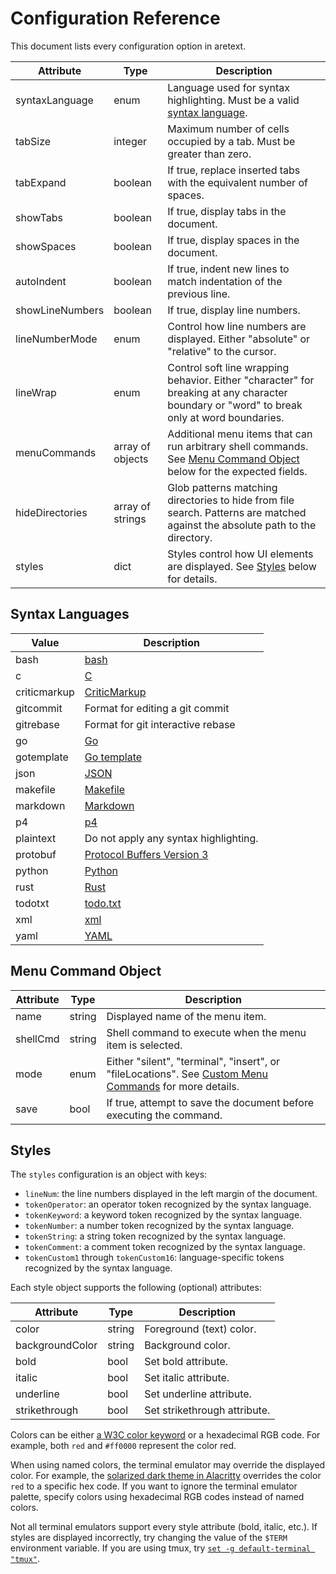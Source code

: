 Configuration Reference
=======================

This document lists every configuration option in aretext.

| Attribute       | Type             | Description                                                                                                                                 |
|-----------------|------------------|---------------------------------------------------------------------------------------------------------------------------------------------|
| syntaxLanguage  | enum             | Language used for syntax highlighting. Must be a valid [syntax language](#syntax-languages).                                                |
| tabSize         | integer          | Maximum number of cells occupied by a tab. Must be greater than zero.                                                                       |
| tabExpand       | boolean          | If true, replace inserted tabs with the equivalent number of spaces.                                                                        |
| showTabs        | boolean          | If true, display tabs in the document.                                                                                                      |
| showSpaces      | boolean          | If true, display spaces in the document.                                                                                                    |
| autoIndent      | boolean          | If true, indent new lines to match indentation of the previous line.                                                                        |
| showLineNumbers | boolean          | If true, display line numbers.                                                                                                              |
| lineNumberMode  | enum             | Control how line numbers are displayed. Either "absolute" or "relative" to the cursor.                                                      |
| lineWrap        | enum             | Control soft line wrapping behavior. Either "character" for breaking at any character boundary or "word" to break only at word boundaries.  |
| menuCommands    | array of objects | Additional menu items that can run arbitrary shell commands. See [Menu Command Object](#menu-command-object) below for the expected fields. |
| hideDirectories | array of strings | Glob patterns matching directories to hide from file search. Patterns are matched against the absolute path to the directory.               |
| styles          | dict             | Styles control how UI elements are displayed. See [Styles](#styles) below for details.                                                      |

Syntax Languages
----------------

| Value        | Description                                                                              |
|--------------|------------------------------------------------------------------------------------------|
| bash         | [bash](https://www.gnu.org/software/bash/manual/bash.html)                               |
| c            | [C](http://www.gnu.org/software/gnu-c-manual/gnu-c-manual.html)                          |
| criticmarkup | [CriticMarkup](https://github.com/CriticMarkup/CriticMarkup-toolkit)                     |
| gitcommit    | Format for editing a git commit                                                          |
| gitrebase    | Format for git interactive rebase                                                        |
| go           | [Go](https://golang.org/ref/spec)                                                        |
| gotemplate   | [Go template](https://pkg.go.dev/text/template)                                          |
| json         | [JSON](https://www.json.org/json-en.html)                                                |
| makefile     | [Makefile](https://www.gnu.org/software/make/manual/make.html)                           |
| markdown     | [Markdown](https://commonmark.org/)                                                      |
| p4           | [p4](https://p4.org)                                                                     |
| plaintext    | Do not apply any syntax highlighting.                                                    |
| protobuf     | [Protocol Buffers Version 3](https://developers.google.com/protocol-buffers/docs/proto3) |
| python       | [Python](https://docs.python.org/3/reference/)                                           |
| rust         | [Rust](https://doc.rust-lang.org/stable/reference/)                                      |
| todotxt      | [todo.txt](https://github.com/todotxt/todo.txt)                                          |
| xml          | [xml](https://www.w3.org/TR/2006/REC-xml11-20060816/)                                    |
| yaml         | [YAML](https://yaml.org/spec/)                                                           |

Menu Command Object
-------------------

| Attribute | Type   | Description                                                                                                                      |
|-----------|--------|----------------------------------------------------------------------------------------------------------------------------------|
| name      | string | Displayed name of the menu item.                                                                                                 |
| shellCmd  | string | Shell command to execute when the menu item is selected.                                                                         |
| mode      | enum   | Either "silent", "terminal", "insert", or "fileLocations". See [Custom Menu Commands](custom-menu-commands.md) for more details. |
| save      | bool   | If true, attempt to save the document before executing the command.                                                              |

Styles
------

The `styles` configuration is an object with keys:

-	`lineNum`: the line numbers displayed in the left margin of the document.
-	`tokenOperator`: an operator token recognized by the syntax language.
-	`tokenKeyword`: a keyword token recognized by the syntax language.
-	`tokenNumber`: a number token recognized by the syntax language.
-	`tokenString`: a string token recognized by the syntax language.
-	`tokenComment`: a comment token recognized by the syntax language.
-	`tokenCustom1` through `tokenCustom16`: language-specific tokens recognized by the syntax language.

Each style object supports the following (optional) attributes:

| Attribute       | Type   | Description                  |
|-----------------|--------|------------------------------|
| color           | string | Foreground (text) color.     |
| backgroundColor | string | Background color.            |
| bold            | bool   | Set bold attribute.          |
| italic          | bool   | Set italic attribute.        |
| underline       | bool   | Set underline attribute.     |
| strikethrough   | bool   | Set strikethrough attribute. |

Colors can be either [a W3C color keyword](https://www.w3.org/wiki/CSS/Properties/color/keywords) or a hexadecimal RGB code. For example, both `red` and `#ff0000` represent the color red.

When using named colors, the terminal emulator may override the displayed color. For example, the [solarized dark theme in Alacritty](https://github.com/eendroroy/alacritty-theme/blob/06c3920d35dbbe3de35183b0512f9406041d681b/themes/solarized_dark.yaml) overrides the color `red` to a specific hex code. If you want to ignore the terminal emulator palette, specify colors using hexadecimal RGB codes instead of named colors.

Not all terminal emulators support every style attribute (bold, italic, etc.). If styles are displayed incorrectly, try changing the value of the `$TERM` environment variable. If you are using tmux, try [`set -g default-terminal "tmux"`](https://github.com/tmux/tmux/wiki/FAQ#i-dont-see-italics-or-italics-and-reverse-are-the-wrong-way-round).

